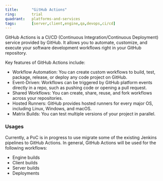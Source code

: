 ```yaml
---
title:      "GitHub Actions"
ring:       trial
quadrant:   platforms-and-services
tags:       [server,client,engine,qa,devops,ci/cd]
---
```


GitHub Actions is a CI/CD (Continuous Integration/Continuous Deployment) service provided by GitHub. It allows you to automate, customize, and execute your software development workflows right in your GitHub repository.

Key features of GitHub Actions include:

- Workflow Automation: You can create custom workflows to build, test, package, release, or deploy any code project on GitHub.
- Event-Driven: Workflows can be triggered by GitHub platform events directly in a repo, such as pushing code or opening a pull request.
- Shared Workflows: You can create, share, reuse, and fork workflows across your repositories.
- Hosted Runners: GitHub provides hosted runners for every major OS, including Linux, Windows, and macOS.
- Matrix Builds: You can test multiple versions of your project in parallel.

### Usages
Currently, a PoC is in progress to use migrate some of the existing Jenkins pipelines to GitHub Actions. In general, GitHub Actions will be used for the following workflows:
- Engine builds
- Client builds
- Server builds
- Deployments

